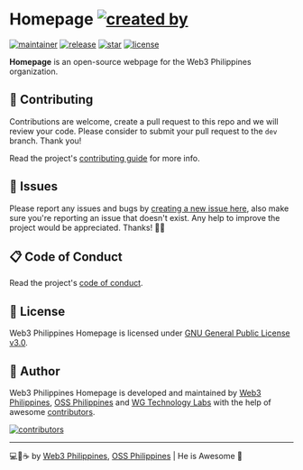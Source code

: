 # Homepage [![created by](https://img.shields.io/badge/by-Web3%20Philippines-7b3fe4.svg?longCache=true&style=flat-square)](https://web3philippines.org)

[![maintainer](https://img.shields.io/badge/maintainer-OSS%20Philippines-blue.svg?logo=github&labelColor=181717&longCache=true&style=flat-square)](https://ossph.org) [![release](https://img.shields.io/github/release/web3phl/homepage.svg?logo=github&labelColor=181717&color=green&style=flat-square)](https://github.com/web3phl/homepage/releases) [![star](https://img.shields.io/github/stars/web3phl/homepage.svg?&logo=github&labelColor=181717&color=yellow&style=flat-square)](https://github.com/web3phl/homepage/stargazers) [![license](https://img.shields.io/github/license/web3phl/homepage.svg?&logo=github&labelColor=181717&style=flat-square)](https://github.com/web3phl/homepage/blob/main/license)

**Homepage** is an open-source webpage for the Web3 Philippines organization.

## 🎯 Contributing

Contributions are welcome, create a pull request to this repo and we will review your code. Please consider to submit your pull request to the `dev` branch. Thank you!

Read the project's [contributing guide](./contributing.md) for more info.

## 🐛 Issues

Please report any issues and bugs by [creating a new issue here](https://github.com/web3phl/homepage/issues/new/choose), also make sure you're reporting an issue that doesn't exist. Any help to improve the project would be appreciated. Thanks! 🙏✨

## 📋 Code of Conduct

Read the project's [code of conduct](./code_of_conduct.md).

## 📃 License

Web3 Philippines Homepage is licensed under [GNU General Public License v3.0](https://opensource.org/licenses/GPL-3.0).

## 📝 Author

Web3 Philippines Homepage is developed and maintained by [Web3 Philippines](https://web3philippines.org), [OSS Philippines](https://ossph.org) and [WG Technology Labs](https://wgtechlabs.com) with the help of awesome [contributors](https://github.com/web3phl/homepage/graphs/contributors).

[![contributors](https://contrib.rocks/image?repo=web3phl/homepage)](https://github.com/web3phl/homepage/graphs/contributors)

---

💻💖☕ by [Web3 Philippines](https://web3philippines.org), [OSS Philippines](https://ossph.org) | He is Awesome 🙏

